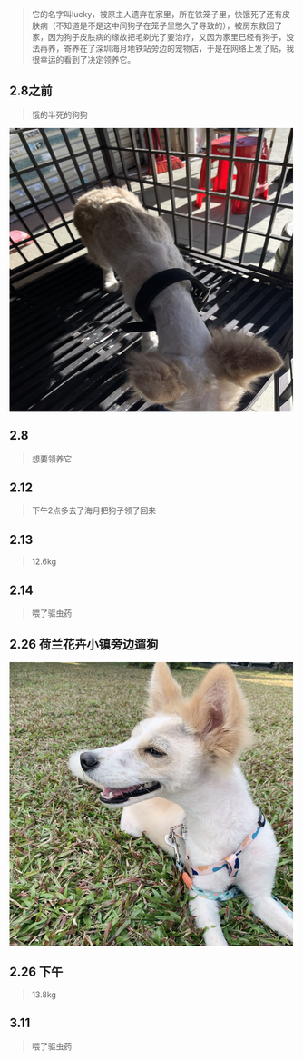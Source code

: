 > 它的名字叫lucky，被原主人遗弃在家里，所在铁笼子里，快饿死了还有皮肤病（不知道是不是这中间狗子在笼子里憋久了导致的），被房东救回了家，因为狗子皮肤病的缘故把毛剃光了要治疗，又因为家里已经有狗子，没法再养，寄养在了深圳海月地铁站旁边的宠物店，于是在网络上发了贴，我很幸运的看到了决定领养它。


## 2.8之前
> 饿的半死的狗狗

<img src="https://raw.githubusercontent.com/HExiangyu/LuckyDog/main/image/20220208-1.jpg" width = "500" height = "500" alt="" align=center />

## 2.8
> 想要领养它

## 2.12 
> 下午2点多去了海月把狗子领了回来

## 2.13
> 12.6kg

## 2.14
> 喂了驱虫药


## 2.26 荷兰花卉小镇旁边遛狗
<img src="https://raw.githubusercontent.com/HExiangyu/LuckyDog/main/image/20220226-1.jpg" width = "500" height = "500" alt="" align=center />

## 2.26 下午
> 13.8kg

## 3.11
> 喂了驱虫药

